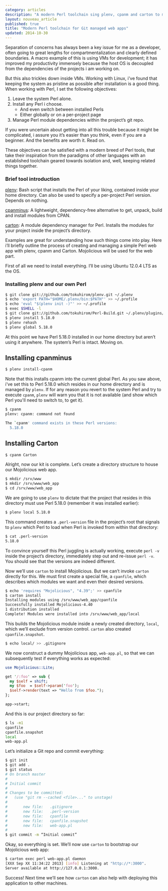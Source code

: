 ```yaml
---
category: articles
description: "A modern Perl toolchain sing plenv, cpanm and carton to manage and deploy Perl web apps, version controlled with Git."
layout: nouveau_article
published: true
title: "Modern Perl toolchain for Git managed web apps"
updated: 2014-10-30
---
```


Separation of concerns has always been a key issue for me as a developer, often going to great lengths for compartmentalization and clearly defined boundaries. A macro example of this is using VMs for development; it has improved my productivity immensely because the host OS is decoupled from the dependencies of the projects i am working on.

But this also trickles down inside VMs. Working with Linux, i’ve found that keeping the system as pristine as possible after installation is a good thing. When working with Perl, I set the following objectives:

1. Leave the system Perl alone.
2. Install any Perl i choose.
    - And even switch between installed Perls
    - Either globally or on a per-project page
3. Manage Perl module dependencies within the project’s git repo.

If you were uncertain about getting into all this trouble because it might be complicated, i assure you it’s easier than you think, even if you are a beginner. And the benefits are worth it. Read on.

These objectives can be satisfied with a modern breed of Perl tools, that take their inspiration from the paradigms of other languages with an established toolchain geared towards isolation and, well, keeping related things together.

### Brief tool introduction

[plenv](https://github.com/tokuhirom/plenv): Bash script that installs the Perl of your liking, contained inside your home directory. Can also be used to specify a per-project Perl version. Depends on nothing.

[cpanminus](https://github.com/miyagawa/cpanminus): A lightweight, dependency-free alternative to get, unpack, build and install  modules from CPAN.

[carton](https://github.com/miyagawa/carton/): A module dependency manager for Perl. Installs the modules for your project inside the project’s directory.


Examples are great for understanding how such things come into play. Here i’ll briefly  outline the process of creating and managing a simple Perl web app with plenv, cpanm and Carton. Mojolicious will be used for the web part.

First of all we need to install everything. I’ll be using Ubuntu 12.0.4 LTS as the OS.

### Installing plenv and our own Perl

```bash
$ git clone git://github.com/tokuhirom/plenv.git ~/.plenv
$ echo 'export PATH="$HOME/.plenv/bin:$PATH"' >> ~/.profile
$ echo 'eval "$(plenv init -)"' >> ~/.profile
$ exec $SHELL -l
$ git clone git://github.com/tokuhirom/Perl-Build.git ~/.plenv/plugins/perl-build/
$ plenv install 5.18.0
$ plenv rehash
$ plenv global 5.18.0
```
At this point we have Perl 5.18.0 installed in our home directory but aren’t using it anywhere. The system’s Perl is intact. Moving on.

## Installing cpanminus
```bash
$ plenv install-cpanm
```
Note that this installs cpanm into the current global Perl. As you saw above, i've set this to Perl 5.18.0 which resides in our home directory and is managed by `plenv`. If for any reason you revert to the system Perl and try to execute `cpanm`, `plenv` will warn you that it is not available (and show which Perl you'll need to switch to, to get it).

```bash
$ cpanm
plenv: cpanm: command not found

The `cpanm' command exists in these Perl versions:
  5.18.0
```

## Installing Carton
```bash
$ cpanm Carton
```


Alright, now our kit is complete. Let’s create a directory structure to house our Mojolicious web app.

```bash
$ mkdir /srv/www
$ mkdir /srv/www/web_app
$ cd /srv/www/web_app
```

We are going to use `plenv` to dictate that the project that resides in this directory must use Perl 5.18.0 (remember it was installed earlier):

```bash
$ plenv local 5.18.0
```

This command creates a `.perl-version` file in the project’s root that signals to `plenv` which Perl to load when Perl is invoked from within that directory:

```bash
$ cat .perl-version
5.18.0
```

To convince yourself this Perl juggling is actually working, execute `perl -v` inside the project’s directory, immediately step out and re-issue `perl -v`. You should see that the versions are indeed different.

Now we’ll use `carton` to install Mojolicious. But we can’t invoke `carton` directly for this. We must first create a special file, a `cpanfile`, which describes which modules we want and even their desired versions.

```bash
$ echo 'requires "Mojolicious", "4.39";' >> cpanfile
$ carton install
Installing modules using /srv/www/web_app/cpanfile
Successfully installed Mojolicious-4.40
1 distribution installed
Complete! Modules were installed into /srv/www/web_app/local
```


This builds the Mojolicious module inside a newly created directory, `local`, which we’ll exclude from version control. `carton` also created `cpanfile.snapshot`.

```bash
$ echo local/ >> .gitignore
```

We now construct a dummy Mojolicious app, `web-app.pl`, so that we can subsequently test if everything works as expected:

```perl
use Mojolicious::Lite;

get '/:foo' => sub {
  my $self = shift;
  my $foo  = $self->param('foo');
  $self->render(text => "Hello from $foo.");
};

app->start;
```

And this is our project directory so far:

```bash
$ ls -m1
cpanfile
cpanfile.snapshot
local
web-app.pl
```

Let’s initialize a Git repo and commit everything:

```bash
$ git init
$ git add .
$ git status
# On branch master
#
# Initial commit
#
# Changes to be committed:
#   (use "git rm --cached <file>..." to unstage)
#
#       new file:   .gitignore
#       new file:   .perl-version
#       new file:   cpanfile
#       new file:   cpanfile.snapshot
#       new file:   web-app.pl
#
$ git commit -m “Initial commit”
```

Okay, so everything is set. We’ll now use `carton` to bootstrap our Mojolicious web app:

```bash
$ carton exec perl web-app.pl daemon
[XXX Sep XX 11:34:22 2013] [info] Listening at "http://*:3000".
Server available at http://127.0.0.1:3000.
```

Success! Next time we’ll see how `carton` can also help with deploying this application to other machines.
